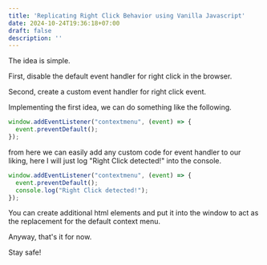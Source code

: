 ```yaml
---
title: 'Replicating Right Click Behavior using Vanilla Javascript'
date: 2024-10-24T19:36:18+07:00
draft: false
description: ''
---
```


The idea is simple.

First, disable the default event handler for right click in the browser.

Second, create a custom event handler for right click event.

Implementing the first idea, we can do something like the following.

```javascript
window.addEventListener("contextmenu", (event) => {
  event.preventDefault();
});
```

from here we can easily add any custom code for event handler
to our liking, here I will just log "Right Click detected!" into
the console.

```javascript
window.addEventListener("contextmenu", (event) => {
  event.preventDefault();
  console.log("Right Click detected!");
});
```

You can create additional html elements and put it into the window
to act as the replacement for the default context menu.

Anyway, that's it for now.

Stay safe!
